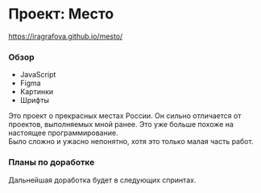 # Проект: Место

https://iragrafova.github.io/mesto/

### Обзор
* JavaScript
* Figma
* Картинки
* Шрифты

Это проект о прекрасных местах России. Он сильно отличается от проектов, выполняемых мной ранее. Это уже больше похоже на настоящее программирование. \
Было сложно и ужасно непонятно, хотя это только малая часть работ.

### Планы по доработке
Дальнейшая доработка будет в следующих спринтах.
